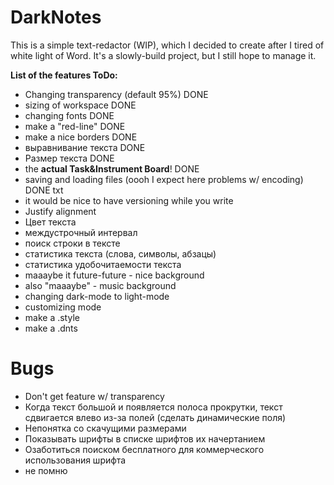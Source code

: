 # DarkNotes

This is a simple text-redactor (WIP), which I decided to create after I tired of white light of Word. It's a slowly-build project, but I still hope to manage it.

**List of the features ToDo:**
- Changing transparency (default 95%) DONE
- sizing of workspace DONE
- changing fonts DONE
- make a "red-line" DONE
- make a nice borders DONE
- выравнивание текста DONE
- Размер текста DONE
- the **actual Task&Instrument Board**! DONE
- saving and loading files (oooh I expect here problems w/ encoding) DONE txt
- it would be nice to have versioning while you write
- Justify alignment
- Цвет текста
- междустрочный интервал
- поиск строки в тексте
- статистика текста (слова, символы, абзацы)
- статистика удобочитаемости текста
- maaaybe it future-future - nice background
- also "maaaybe" - music background
- changing dark-mode to light-mode
- customizing mode
- make a .style
- make a .dnts

# Bugs

- Don't get feature w/ transparency
- Когда текст большой и появляется полоса прокрутки, текст сдвигается влево из-за полей (сделать динамические поля)
- Непонятка со скачущими размерами
- Показывать шрифты в списке шрифтов их начертанием
- Озаботиться поиском бесплатного для коммерческого использования шрифта
- не помню
